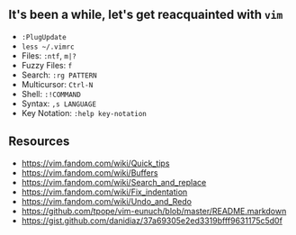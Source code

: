 ## It's been a while, let's get reacquainted with `vim`
- `:PlugUpdate`
- `less ~/.vimrc`
- Files: `:ntf`, `m|?`
- Fuzzy Files: `f`
- Search: `:rg PATTERN`
- Multicursor: `Ctrl-N`
- Shell: `:!COMMAND`
- Syntax: `,s LANGUAGE`
- Key Notation: `:help key-notation`

## Resources
- https://vim.fandom.com/wiki/Quick_tips
- https://vim.fandom.com/wiki/Buffers
- https://vim.fandom.com/wiki/Search_and_replace
- https://vim.fandom.com/wiki/Fix_indentation
- https://vim.fandom.com/wiki/Undo_and_Redo
- https://github.com/tpope/vim-eunuch/blob/master/README.markdown
- https://gist.github.com/danidiaz/37a69305e2ed3319bfff9631175c5d0f
